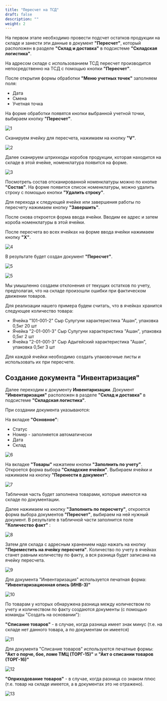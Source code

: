 ```yaml
---
title: "Пересчет на ТСД"
draft: false
description: ""
weight: 2
---
```


На первом этапе необходимо провести подсчет остатков продукции на складе и занести эти данные в документ **"Пересчет"**, который расположен в разделе **"Склад и доставка"** в подсистеме **"Складская логистика"**.

На адресом складе с использованием ТСД пересчет производится непосредственно на ТСД с помощью кнопки **"Пересчет"**.

После открытия формы обработки **"Меню учетных точек"** заполняем поля:

- Дата
- Смена
- Учетная точка

На форме обработки появятся кнопки выбранной учетной точки, выбираем кнопку **"Пересчет"**.

![1](1.png)

Сканируем ячейку для пересчета, нажимаем на кнопку **"V"**.

![2](2.png)

Далее сканируем штрихкоды коробов продукции, которая находится на складе в этой ячейке, номенклатура появится на форме.

![3](3.png)

Посмотреть состав отсканированной номенклатуры можно по кнопке **"Состав"**. На форме появится список номенклатуры, можно удалить строку с помощью кнопки **"Удалить строку"**.

Для перехода к следующей ячейке или завершения работы по пересчету нажимаем кнопку **"Завершить"**.

После снова откроется форма ввода ячейки. Вводим ее адрес и затем короба номенклатуры в этой ячейки.

После пересчета во всех ячейках на форме ввода ячейки нажимаем кнопку **"Х"**.

![4](4.png)

В результате будет создан документ **"Пересчет"**.

![5](5.png)

![5](5.png)

Мы умышленно создаем отклонения от текущих остатков по учету, предполагая, что на складе произошли ошибки при фактическом движении товаров.

Для реализации нашего примера будем считать, что в  ячейках хранится следующее количество товара:

- Ячейка "101-001-2" Сыр Сулугуни характеристика "Ашан", упаковка 0,5кг 20 шт
- Ячейка "2-01-001-3" Сыр Сулугуни характеристика "Ашан", упаковка 0,5кг 2 шт
- Ячейка "2-01-001-3" Сыр Адыгейский характеристика "Ашан", упаковка 0,5кг 3 шт

Для каждой ячейки необходимо создать упаковочные листы и использовать их при пересчете.

## Создание документа "Инвентаризация"

Далее переходим к документу **Инвентаризации**.
Документ **"Инвентаризация"**  расположен в разделе **"Склад и доставка"** в подсистеме **"Складская логистика"**.

При создании документа указываются:

На вкладке **"Основное"**:

- Статус
- Номер - заполняется автоматически
- Дата
- Склад

![6](6.png)

На вкладке **"Товары"** нажатием кнопки **"Заполнить по учету"**.
Откроется форма выбора **"Складские ячейки"**. Выбираем ячейки и нажимаем на кнопку **"Перенести в документ"**.

![7](7.png)

Табличная часть будет заполнена товарами, которые имеются на складе по документации.

Далее нажимаем на кнопку **"Заполнить по пересчету"**, откроется форма выбора документов **"Пересчет"**, выбираем на ней нужный документ. В результате в табличной части заполнится поле **"Количество факт"** :

![8](8.png)

Затем для склада с адресным хранением надо нажать на кнопку **"Переместить на ячейку пересчета"**. Количество по учету в ячейках станет равным количеству по факту, а вся разница будет записана на ячейку пересчета.

![9](9.png)

Для документа "Инвентаризация" используется печатная форма: **"Инвентаризационная опись (ИНВ-3)"**

![10](10.png)

По товарам у которых обнаружена разница между количеством по учету и количеством по факту создаются документы (с помощью команды "Создать на основании"):

**"Списание товаров"** - в случае, когда разница имеет знак минус (т.е. на складе нет данного товара, а по документам он имеется)

![11](11.png)

Для документа "Списание товаров" используются печатные формы: **"Акт о порче, бое, ломе ТМЦ (ТОРГ-15)"** и **"Акт о списании товаров (ТОРГ-16)"**

![12](12.png)

**"Оприходование товаров"** - в случае, когда разница со знаком плюс (т.е. товар на складе имеется, а в документах это не отражено).

![13](13.png)
